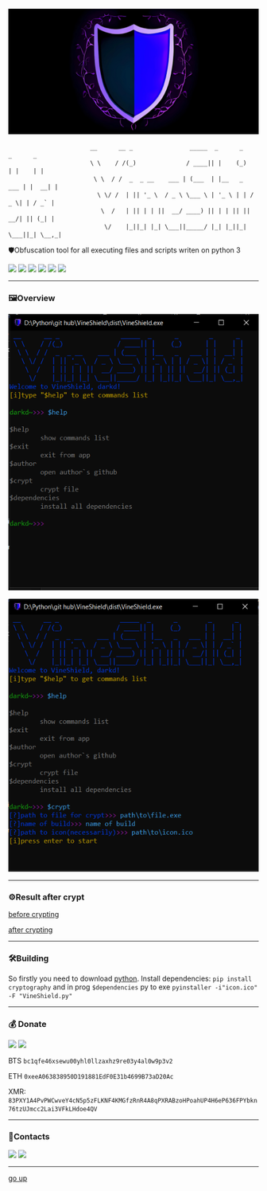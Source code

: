 <a id ="up"></a>
![logo](Images/logo.png)
```
                       __      __ _                _____  _      _        _      _ 
                       \ \    / /(_)              / ____|| |    (_)      | |    | |
                        \ \  / /  _  _ __    ___ | (___  | |__   _   ___ | |  __| |
                         \ \/ /  | || '_ \  / _ \ \___ \ | '_ \ | | / _ \| | / _` |
                          \  /   | || | | ||  __/ ____) || | | || ||  __/| || (_| |
                           \/    |_||_| |_| \___||_____/ |_| |_||_| \___||_| \__,_|
```
 🛡Obfuscation tool for all executing files and scripts writen on python 3
 <p>
 <img src="https://img.shields.io/badge/Python-FFD43B?style=for-the-badge&logo=python&logoColor=blue">
<img src="https://img.shields.io/badge/VSCode-0078D4?style=for-the-badge&logo=visual%20studio%20code&logoColor=white">
<img src="https://img.shields.io/badge/build-passing-76B900?style=for-the-badge&logo=&logoColor=whit">
<img src="https://img.shields.io/badge/tests-100/100-76B900?style=for-the-badge&logo=&logoColor=whit">
<img src="https://img.shields.io/badge/code quality-A-76B900?style=for-the-badge&logo=&logoColor=whit">
<img src="https://img.shields.io/badge/license-MIT-blue?style=for-the-badge&logo=&logoColor=whit">
 </p>

 ---
 ### 🖼Overview

 ![img](Images/Screenshot_1.png)

 ![img](Images/Screenshot_2.png)

---
 ### ⚙Result after crypt

 [before crypting](https://www.virustotal.com/gui/file/06473d06f72afd1d8b5d6095dab333351162328d9af061ce20a967d330c43a24?nocache=1)

 [after crypting](https://www.virustotal.com/gui/file/75c91b29d5522c8a97c779e50bc33f11e07ed37b2baa31c8c727016e92915c1d)

---

 ### 🛠Building
So firstly you need to download [python](https://www.python.org/downloads/).
Install dependencies: `pip install cryptography` and in prog `$dependencies`
py to exe `pyinstaller -i"icon.ico" -F "VineShield.py"`

---
### 💰 Donate
   <a href="https://www.donationalerts.com/r/nick_vinesmoke"><img src="https://img.shields.io/badge/Donationalerts-F37623?style=for-the-badge&logo=Cash%20App&logoColor=white"></a>
   <a href="https://patreon.com/NickVinesmoke"><img src="https://img.shields.io/badge/Patreon-F96854?style=for-the-badge&logo=patreon&logoColor=white"></a>
   
   BTS <code>bc1qfe46xsewu00yhl0llzaxhz9re03y4al0w9p3v2</code>
  
  ETH <code>0xeeA063838950D191881EdF0E31b4699B73aD20Ac</code>
  
  XMR: <code>83PXY1A4PvPWCwveY4cN5p5zFLKNF4KMGfzRnR4A8qPXRABzoHPoahUP4H6eP636FPYbkn76tzUJmcc2Lai3VFkLHdoe4QV</code>

---
### 📲Contacts
<p>
<a href="https://github.com/Nick-Vinesmoke"><img src="https://img.shields.io/badge/GitHub-100000?style=for-the-badge&logo=github&logoColor=white"></a>
   <a href="https://discordapp.com/users/798503509522645012/"><img src="https://img.shields.io/badge/Discord-003E54?style=for-the-badge&logo=Discord&logoColor=white"></a>
</p>

---
[go up](#up)
